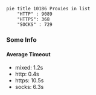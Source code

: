 
```mermaid
pie title 10186 Proxies in list
    "HTTP" : 9089
    "HTTPS": 368
    "SOCKS" : 729
```

### Some Info
#### Average Timeout

- mixed: 1.2s
- http: 0.4s
- https: 10.5s
- socks: 6.3s